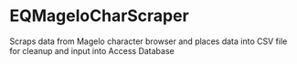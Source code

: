# EQMageloCharScraper
Scraps data from Magelo character browser and places data into CSV file for cleanup and input into Access Database
